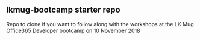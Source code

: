 
## lkmug-bootcamp starter repo

Repo to clone if you want to follow along with the workshops at the LK Mug Office365 Developer bootcamp on 10 November 2018